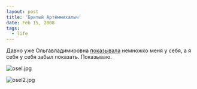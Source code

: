 ```yaml
---
layout: post
title: 'Бритый Артёммихалыч'
date: Feb 15, 2008
tags:
  - life
---
```


Давно уже Ольгавладимировна [показывала](http://airve.livejournal.com/509272.html) немножко меня у себя, а я себя у себя забыл показать. Показываю.

<!--more-->

![osel.jpg](upload://osel.jpg)

![osel2.jpg](upload://osel2.jpg)
